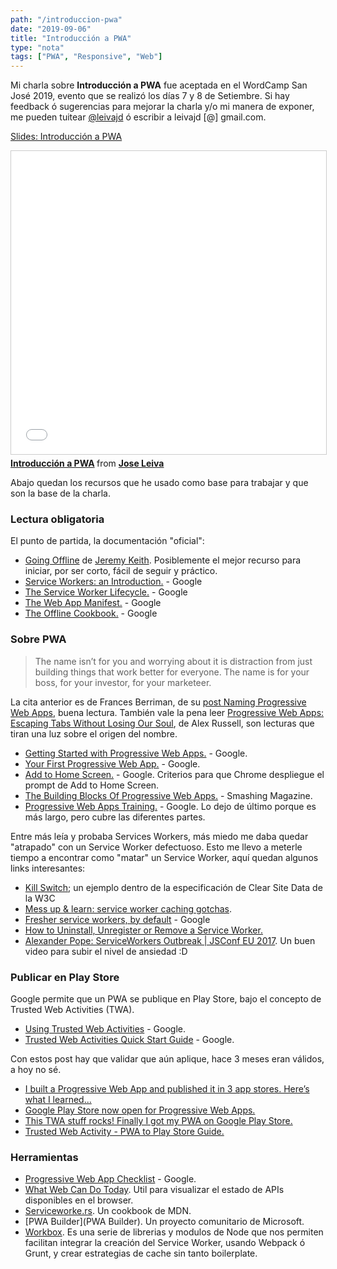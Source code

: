```yaml
---
path: "/introduccion-pwa"
date: "2019-09-06"
title: "Introducción a PWA"
type: "nota"
tags: ["PWA", "Responsive", "Web"]
---
```


Mi charla sobre **Introducción a PWA** fue aceptada en el WordCamp San José 2019, evento que se realiz&oacute; los d&iacute;as 7 y 8 de Setiembre. Si hay feedback ó sugerencias para mejorar la charla y/o mi manera de exponer, me pueden tuitear [@leivajd](https://twitter.com/leivajd) ó escribir a leivajd [@] gmail.com.

[Slides: Introducción a PWA](https://www.slideshare.net/leivajd/intro-pwa-word-camp-2019/)

<iframe src="//www.slideshare.net/slideshow/embed_code/key/CVXOBy38bL8Fd7" width="595" height="485" frameborder="0" marginwidth="0" marginheight="0" scrolling="no" style="border:1px solid #CCC; border-width:1px; margin-bottom:5px; max-width: 100%;" allowfullscreen> </iframe> <div style="margin-bottom:5px"> <strong> <a href="//www.slideshare.net/leivajd/intro-pwa-word-camp-2019" title="Introducción a PWA" target="_blank">Introducción a PWA</a> </strong> from <strong><a href="https://www.slideshare.net/leivajd" target="_blank">Jose Leiva</a></strong> </div>

Abajo quedan los recursos que he usado como base para trabajar y que son la base de la charla.

### Lectura obligatoria

El punto de partida, la documentación "oficial":

- [Going Offline](https://abookapart.com/products/going-offline) de [Jeremy Keith](https://adactio.com/). Posiblemente el mejor recurso para iniciar, por ser corto, fácil de seguir y práctico.
- [Service Workers: an Introduction.](https://developers.google.com/web/fundamentals/primers/service-workers/) - Google
- [The Service Worker Lifecycle.](https://developers.google.com/web/fundamentals/primers/service-workers/lifecycle) - Google
- [The Web App Manifest.](https://developers.google.com/web/fundamentals/web-app-manifest/) - Google
- [The Offline Cookbook.](https://developers.google.com/web/fundamentals/instant-and-offline/offline-cookbook/) - Google

### Sobre PWA

> The name isn’t for you and worrying about it is distraction from just building things that work better for everyone. The name is for your boss, for your investor, for your marketeer.

La cita anterior es de Frances Berriman, de su [post Naming Progressive Web Apps](https://fberriman.com/2017/06/26/naming-progressive-web-apps/), buena lectura. También vale la pena leer [Progressive Web Apps: Escaping Tabs Without Losing Our Soul](https://infrequently.org/2015/06/progressive-apps-escaping-tabs-without-losing-our-soul/), de Alex Russell, son lecturas que tiran una luz sobre el origen del nombre.

- [Getting Started with Progressive Web Apps.](https://developers.google.com/web/updates/2015/12/getting-started-pwa) - Google.
- [Your First Progressive Web App.](https://developers.google.com/web/fundamentals/codelabs/your-first-pwapp/) - Google.
- [Add to Home Screen.](https://developers.google.com/web/fundamentals/app-install-banners/) - Google. Criterios para que Chrome despliegue el prompt de Add to Home Screen.
- [The Building Blocks Of Progressive Web Apps.](https://www.smashingmagazine.com/2016/09/the-building-blocks-of-progressive-web-apps/) - Smashing Magazine.
- [Progressive Web Apps Training.](https://developers.google.com/web/ilt/pwa/) - Google. Lo dejo de &uacute;ltimo porque es más largo, pero cubre las diferentes partes.

Entre más leía y probaba Services Workers, más miedo me daba quedar "atrapado" con un Service Worker defectuoso. Esto me llevo a meterle tiempo a encontrar como "matar" un Service Worker, aquí quedan algunos links interesantes:

- [Kill Switch](https://www.w3.org/TR/clear-site-data/#example-killswitch); un ejemplo dentro de la especificación de Clear Site Data de la W3C
- [Mess up & learn: service worker caching gotchas](https://novemberfive.co/blog/mess-up-service-workers-caching-gotcha).
- [Fresher service workers, by default](https://developers.google.com/web/updates/2018/06/fresher-sw) - Google
- [How to Uninstall, Unregister or Remove a Service Worker.](https://love2dev.com/blog/how-to-uninstall-a-service-worker/)
- [Alexander Pope: ServiceWorkers Outbreak | JSConf EU 2017](https://www.youtube.com/watch?v=CPP9ew4Co0M). Un buen video para subir el nivel de ansiedad :D

### Publicar en Play Store

Google permite que un PWA se publique en Play Store, bajo el concepto de Trusted Web Activities (TWA).

- [Using Trusted Web Activities](https://developers.google.com/web/updates/2019/02/using-twa) - Google.
- [Trusted Web Activities Quick Start Guide](https://developers.google.com/web/updates/2019/08/twas-quickstart) - Google.

Con estos post hay que validar que aún aplique, hace 3 meses eran válidos, a hoy no sé.

- [I built a Progressive Web App and published it in 3 app stores. Here’s what I learned...](https://www.freecodecamp.org/news/i-built-a-pwa-and-published-it-in-3-app-stores-heres-what-i-learned-7cb3f56daf9b/)
- [Google Play Store now open for Progressive Web Apps.](https://medium.com/@firt/google-play-store-now-open-for-progressive-web-apps-ec6f3c6ff3cc)
- [This TWA stuff rocks! Finally I got my PWA on Google Play Store.](https://medium.com/@svenbudak/this-twa-stuff-rocks-finally-i-got-my-pwa-on-google-play-store-b92fe8dae31f)
- [Trusted Web Activity - PWA to Play Store Guide.](https://fireship.io/lessons/pwa-to-play-store/)

### Herramientas

- [Progressive Web App Checklist](https://developers.google.com/web/progressive-web-apps/checklist) - Google.
- [What Web Can Do Today](https://whatwebcando.today/). Util para visualizar el estado de APIs disponibles en el browser.
- [Serviceworke.rs](https://serviceworke.rs/). Un cookbook de MDN.
- [PWA Builder](PWA Builder). Un proyecto comunitario de Microsoft.
- [Workbox](https://developers.google.com/web/tools/workbox/). Es una serie de librerias y modulos de Node que nos permiten facilitan integrar la creación del Service Worker, usando Webpack ó Grunt, y crear estrategias de cache sin tanto boilerplate.
